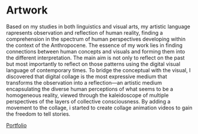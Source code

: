 # Artwork

Based on my studies in both linguistics and visual arts, my artistic language rapresents observation and reflection of human reality, finding a comprehension in the spectrum of human perspectives developing within the context of the Anthropocene. 
The essence of my work lies in finding connections between human concepts and visuals and forming them into the different interpretation. The main aim is not only to reflect on the past but most importantly to reflect on those patterns using the digital visual language of contemporary times.
To bridge the conceptual with the visual, I discovered that digital collage is the most expressive medium that transforms the observation into a reflection—an artistic medium encapsulating the diverse human perceptions of what seems to be a homogeneous reality, viewed through the kaleidoscope of multiple perspectives of the layers of collective consciousness. 
By adding a movement to the collage, i started to create collage animation videos to gain the freedom to tell stories. 

[Portfolio](https://app.milanote.com/1RajP91Sm8NJ1D?p=WDzG984pNOt)

